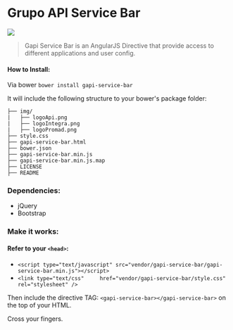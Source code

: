 # Grupo API Service Bar
![](http://s12.postimg.org/5lq0y8jzh/zzzz.gif)
> Gapi Service Bar is an AngularJS Directive that provide access to different applications and user config.

#### How to Install:

Via bower
``` bower install gapi-service-bar ```

It will include the following structure to your bower's package folder:

```
├── img/
|   ├── logoApi.png
|   ├── logoIntegra.png
|   ├── logoPromad.png
├── style.css
├── gapi-service-bar.html
├── bower.json
├── gapi-service-bar.min.js
├── gapi-service-bar.min.js.map
├── LICENSE
├── README
```
### Dependencies:
* jQuery
* Bootstrap

### Make it works:

#### Refer to your ```<head>```:

* ```<script type="text/javascript" src="vendor/gapi-service-bar/gapi-service-bar.min.js"></script>```
* ``` <link type="text/css"     href="vendor/gapi-service-bar/style.css" rel="stylesheet" /> ```

Then include the directive TAG: ```<gapi-service-bar></gapi-service-bar>``` on the top of your HTML.

Cross your fingers.
